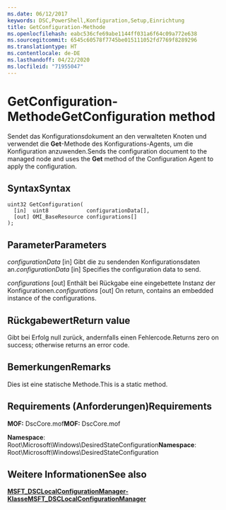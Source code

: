 ```yaml
---
ms.date: 06/12/2017
keywords: DSC,PowerShell,Konfiguration,Setup,Einrichtung
title: GetConfiguration-Methode
ms.openlocfilehash: eabc536cfe69abe1144ff031a6f64c09a772e638
ms.sourcegitcommit: 6545c60578f7745be015111052fd7769f8289296
ms.translationtype: HT
ms.contentlocale: de-DE
ms.lasthandoff: 04/22/2020
ms.locfileid: "71955047"
---
```

# <a name="getconfiguration-method"></a><span data-ttu-id="31c2d-103">GetConfiguration-Methode</span><span class="sxs-lookup"><span data-stu-id="31c2d-103">GetConfiguration method</span></span>

<span data-ttu-id="31c2d-104">Sendet das Konfigurationsdokument an den verwalteten Knoten und verwendet die **Get**-Methode des Konfigurations-Agents, um die Konfiguration anzuwenden.</span><span class="sxs-lookup"><span data-stu-id="31c2d-104">Sends the configuration document to the managed node and uses the **Get** method of the Configuration Agent to apply the configuration.</span></span>

## <a name="syntax"></a><span data-ttu-id="31c2d-105">Syntax</span><span class="sxs-lookup"><span data-stu-id="31c2d-105">Syntax</span></span>

```mof
uint32 GetConfiguration(
  [in]  uint8            configurationData[],
  [out] OMI_BaseResource configurations[]
);
```

## <a name="parameters"></a><span data-ttu-id="31c2d-106">Parameter</span><span class="sxs-lookup"><span data-stu-id="31c2d-106">Parameters</span></span>

<span data-ttu-id="31c2d-107">*configurationData* \[in\] Gibt die zu sendenden Konfigurationsdaten an.</span><span class="sxs-lookup"><span data-stu-id="31c2d-107">*configurationData* \[in\] Specifies the configuration data to send.</span></span>

<span data-ttu-id="31c2d-108">*configurations* \[out\] Enthält bei Rückgabe eine eingebettete Instanz der Konfigurationen.</span><span class="sxs-lookup"><span data-stu-id="31c2d-108">*configurations* \[out\] On return, contains an embedded instance of the configurations.</span></span>

## <a name="return-value"></a><span data-ttu-id="31c2d-109">Rückgabewert</span><span class="sxs-lookup"><span data-stu-id="31c2d-109">Return value</span></span>

<span data-ttu-id="31c2d-110">Gibt bei Erfolg null zurück, andernfalls einen Fehlercode.</span><span class="sxs-lookup"><span data-stu-id="31c2d-110">Returns zero on success; otherwise returns an error code.</span></span>

## <a name="remarks"></a><span data-ttu-id="31c2d-111">Bemerkungen</span><span class="sxs-lookup"><span data-stu-id="31c2d-111">Remarks</span></span>

<span data-ttu-id="31c2d-112">Dies ist eine statische Methode.</span><span class="sxs-lookup"><span data-stu-id="31c2d-112">This is a static method.</span></span>

## <a name="requirements"></a><span data-ttu-id="31c2d-113">Requirements (Anforderungen)</span><span class="sxs-lookup"><span data-stu-id="31c2d-113">Requirements</span></span>

<span data-ttu-id="31c2d-114">**MOF:** DscCore.mof</span><span class="sxs-lookup"><span data-stu-id="31c2d-114">**MOF:** DscCore.mof</span></span>

<span data-ttu-id="31c2d-115">**Namespace**: Root\Microsoft\Windows\DesiredStateConfiguration</span><span class="sxs-lookup"><span data-stu-id="31c2d-115">**Namespace**: Root\Microsoft\Windows\DesiredStateConfiguration</span></span>

## <a name="see-also"></a><span data-ttu-id="31c2d-116">Weitere Informationen</span><span class="sxs-lookup"><span data-stu-id="31c2d-116">See also</span></span>

[<span data-ttu-id="31c2d-117">**MSFT_DSCLocalConfigurationManager-Klasse**</span><span class="sxs-lookup"><span data-stu-id="31c2d-117">**MSFT_DSCLocalConfigurationManager**</span></span>](msft-dsclocalconfigurationmanager.md)
